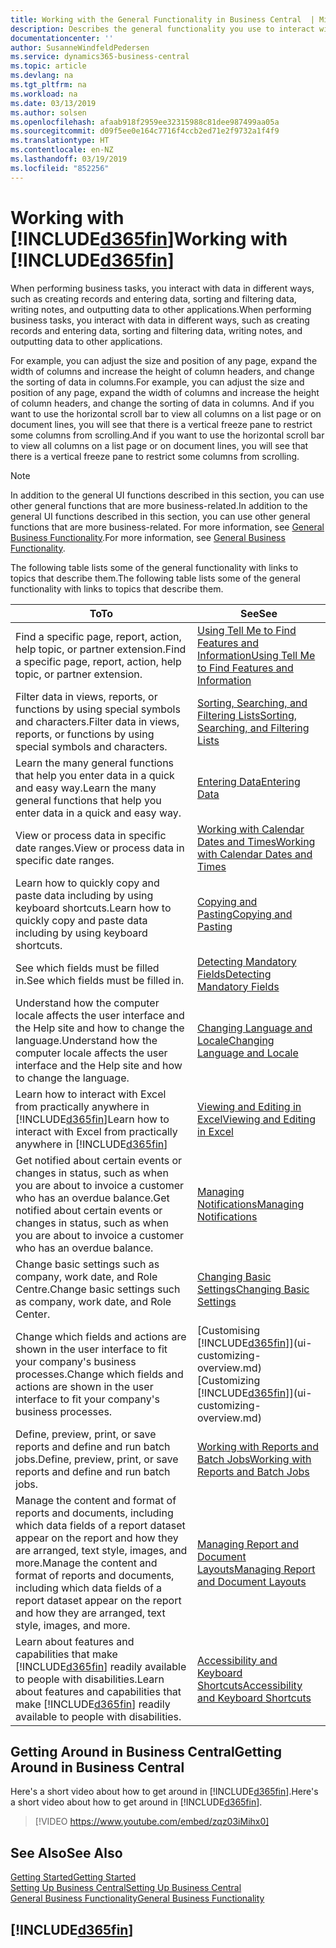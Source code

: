 ```yaml
---
title: Working with the General Functionality in Business Central  | Microsoft Docs
description: Describes the general functionality you use to interact with data in Business Central, such as entering values, sorting data, and changing views.
documentationcenter: ''
author: SusanneWindfeldPedersen
ms.service: dynamics365-business-central
ms.topic: article
ms.devlang: na
ms.tgt_pltfrm: na
ms.workload: na
ms.date: 03/13/2019
ms.author: solsen
ms.openlocfilehash: afaab918f2959ee32315988c81dee987499aa05a
ms.sourcegitcommit: d09f5ee0e164c7716f4ccb2ed71e2f9732a1f4f9
ms.translationtype: HT
ms.contentlocale: en-NZ
ms.lasthandoff: 03/19/2019
ms.locfileid: "852256"
---
```

# <a name="working-with-included365finincludesd365finmdmd"></a><span data-ttu-id="9cb5c-103">Working with [!INCLUDE[d365fin](includes/d365fin_md.md)]</span><span class="sxs-lookup"><span data-stu-id="9cb5c-103">Working with [!INCLUDE[d365fin](includes/d365fin_md.md)]</span></span>
<span data-ttu-id="9cb5c-104">When performing business tasks, you interact with data in different ways, such as creating records and entering data, sorting and filtering data, writing notes, and outputting data to other applications.</span><span class="sxs-lookup"><span data-stu-id="9cb5c-104">When performing business tasks, you interact with data in different ways, such as creating records and entering data, sorting and filtering data, writing notes, and outputting data to other applications.</span></span>

<span data-ttu-id="9cb5c-105">For example, you can adjust the size and position of any page, expand the width of columns and increase the height of column headers, and change the sorting of data in columns.</span><span class="sxs-lookup"><span data-stu-id="9cb5c-105">For example, you can adjust the size and position of any page, expand the width of columns and increase the height of column headers, and change the sorting of data in columns.</span></span> <span data-ttu-id="9cb5c-106">And if you want to use the horizontal scroll bar to view all columns on a list page or on document lines, you will see that there is a vertical freeze pane to restrict some columns from scrolling.</span><span class="sxs-lookup"><span data-stu-id="9cb5c-106">And if you want to use the horizontal scroll bar to view all columns on a list page or on document lines, you will see that there is a vertical freeze pane to restrict some columns from scrolling.</span></span>

> [!NOTE]
> <span data-ttu-id="9cb5c-107">In addition to the general UI functions described in this section, you can use other general functions that are more business-related.</span><span class="sxs-lookup"><span data-stu-id="9cb5c-107">In addition to the general UI functions described in this section, you can use other general functions that are more business-related.</span></span> <span data-ttu-id="9cb5c-108">For more information, see [General Business Functionality](ui-across-business-areas.md).</span><span class="sxs-lookup"><span data-stu-id="9cb5c-108">For more information, see [General Business Functionality](ui-across-business-areas.md).</span></span>

<span data-ttu-id="9cb5c-109">The following table lists some of the general functionality with links to topics that describe them.</span><span class="sxs-lookup"><span data-stu-id="9cb5c-109">The following table lists some of the general functionality with links to topics that describe them.</span></span>

| <span data-ttu-id="9cb5c-110">To</span><span class="sxs-lookup"><span data-stu-id="9cb5c-110">To</span></span> | <span data-ttu-id="9cb5c-111">See</span><span class="sxs-lookup"><span data-stu-id="9cb5c-111">See</span></span> |
| --- | --- |
| <span data-ttu-id="9cb5c-112">Find a specific page, report, action, help topic, or partner extension.</span><span class="sxs-lookup"><span data-stu-id="9cb5c-112">Find a specific page, report, action, help topic, or partner extension.</span></span> |[<span data-ttu-id="9cb5c-113">Using Tell Me to Find Features and Information</span><span class="sxs-lookup"><span data-stu-id="9cb5c-113">Using Tell Me to Find Features and Information</span></span>](ui-search.md) |
| <span data-ttu-id="9cb5c-114">Filter data in views, reports, or functions by using special symbols and characters.</span><span class="sxs-lookup"><span data-stu-id="9cb5c-114">Filter data in views, reports, or functions by using special symbols and characters.</span></span> |[<span data-ttu-id="9cb5c-115">Sorting, Searching, and Filtering Lists</span><span class="sxs-lookup"><span data-stu-id="9cb5c-115">Sorting, Searching, and Filtering Lists</span></span>](ui-enter-criteria-filters.md) |
|<span data-ttu-id="9cb5c-116">Learn the many general functions that help you enter data in a quick and easy way.</span><span class="sxs-lookup"><span data-stu-id="9cb5c-116">Learn the many general functions that help you enter data in a quick and easy way.</span></span>|[<span data-ttu-id="9cb5c-117">Entering Data</span><span class="sxs-lookup"><span data-stu-id="9cb5c-117">Entering Data</span></span>](ui-enter-data.md)|
| <span data-ttu-id="9cb5c-118">View or process data in specific date ranges.</span><span class="sxs-lookup"><span data-stu-id="9cb5c-118">View or process data in specific date ranges.</span></span> |[<span data-ttu-id="9cb5c-119">Working with Calendar Dates and Times</span><span class="sxs-lookup"><span data-stu-id="9cb5c-119">Working with Calendar Dates and Times</span></span>](ui-enter-date-ranges.md) |
|<span data-ttu-id="9cb5c-120">Learn how to quickly copy and paste data including by using keyboard shortcuts.</span><span class="sxs-lookup"><span data-stu-id="9cb5c-120">Learn how to quickly copy and paste data including by using keyboard shortcuts.</span></span>|[<span data-ttu-id="9cb5c-121">Copying and Pasting</span><span class="sxs-lookup"><span data-stu-id="9cb5c-121">Copying and Pasting</span></span>](ui-copy-paste.md)|
| <span data-ttu-id="9cb5c-122">See which fields must be filled in.</span><span class="sxs-lookup"><span data-stu-id="9cb5c-122">See which fields must be filled in.</span></span> |[<span data-ttu-id="9cb5c-123">Detecting Mandatory Fields</span><span class="sxs-lookup"><span data-stu-id="9cb5c-123">Detecting Mandatory Fields</span></span>](ui-mandatory-fields.md) |
|<span data-ttu-id="9cb5c-124">Understand how the computer locale affects the user interface and the Help site and how to change the language.</span><span class="sxs-lookup"><span data-stu-id="9cb5c-124">Understand how the computer locale affects the user interface and the Help site and how to change the language.</span></span>|[<span data-ttu-id="9cb5c-125">Changing Language and Locale</span><span class="sxs-lookup"><span data-stu-id="9cb5c-125">Changing Language and Locale</span></span>](about-locale-language.md)|
|<span data-ttu-id="9cb5c-126">Learn how to interact with Excel from practically anywhere in [!INCLUDE[d365fin](includes/d365fin_md.md)]</span><span class="sxs-lookup"><span data-stu-id="9cb5c-126">Learn how to interact with Excel from practically anywhere in [!INCLUDE[d365fin](includes/d365fin_md.md)]</span></span>|[<span data-ttu-id="9cb5c-127">Viewing and Editing in Excel</span><span class="sxs-lookup"><span data-stu-id="9cb5c-127">Viewing and Editing in Excel</span></span>](across-work-with-excel.md)|
|<span data-ttu-id="9cb5c-128">Get notified about certain events or changes in status, such as when you are about to invoice a customer who has an overdue balance.</span><span class="sxs-lookup"><span data-stu-id="9cb5c-128">Get notified about certain events or changes in status, such as when you are about to invoice a customer who has an overdue balance.</span></span>|[<span data-ttu-id="9cb5c-129">Managing Notifications</span><span class="sxs-lookup"><span data-stu-id="9cb5c-129">Managing Notifications</span></span>](ui-smart-notifications.md)|
| <span data-ttu-id="9cb5c-130">Change basic settings such as company, work date, and Role Centre.</span><span class="sxs-lookup"><span data-stu-id="9cb5c-130">Change basic settings such as company, work date, and Role Center.</span></span> |[<span data-ttu-id="9cb5c-131">Changing Basic Settings</span><span class="sxs-lookup"><span data-stu-id="9cb5c-131">Changing Basic Settings</span></span>](ui-change-basic-settings.md) |
| <span data-ttu-id="9cb5c-132">Change which fields and actions are shown in the user interface to fit your company's business processes.</span><span class="sxs-lookup"><span data-stu-id="9cb5c-132">Change which fields and actions are shown in the user interface to fit your company's business processes.</span></span> |<span data-ttu-id="9cb5c-133">[Customising [!INCLUDE[d365fin](includes/d365fin_md.md)]](ui-customizing-overview.md)</span><span class="sxs-lookup"><span data-stu-id="9cb5c-133">[Customizing [!INCLUDE[d365fin](includes/d365fin_md.md)]](ui-customizing-overview.md)</span></span> |
|<span data-ttu-id="9cb5c-134">Define, preview, print, or save reports and define and run batch jobs.</span><span class="sxs-lookup"><span data-stu-id="9cb5c-134">Define, preview, print, or save reports and define and run batch jobs.</span></span>|[<span data-ttu-id="9cb5c-135">Working with Reports and Batch Jobs</span><span class="sxs-lookup"><span data-stu-id="9cb5c-135">Working with Reports and Batch Jobs</span></span>](ui-work-report.md)|
| <span data-ttu-id="9cb5c-136">Manage the content and format of reports and documents, including which data fields of a report dataset appear on the report and how they are arranged, text style, images, and more.</span><span class="sxs-lookup"><span data-stu-id="9cb5c-136">Manage the content and format of reports and documents, including which data fields of a report dataset appear on the report and how they are arranged, text style, images, and more.</span></span>|[<span data-ttu-id="9cb5c-137">Managing Report and Document Layouts</span><span class="sxs-lookup"><span data-stu-id="9cb5c-137">Managing Report and Document Layouts</span></span>](ui-manage-report-layouts.md) |
|<span data-ttu-id="9cb5c-138">Learn about features and capabilities that make [!INCLUDE[d365fin](includes/d365fin_md.md)] readily available to people with disabilities.</span><span class="sxs-lookup"><span data-stu-id="9cb5c-138">Learn about features and capabilities that make [!INCLUDE[d365fin](includes/d365fin_md.md)] readily available to people with disabilities.</span></span>|[<span data-ttu-id="9cb5c-139">Accessibility and Keyboard Shortcuts</span><span class="sxs-lookup"><span data-stu-id="9cb5c-139">Accessibility and Keyboard Shortcuts</span></span>](ui-accessibility.md)|

## <a name="getting-around-in-business-central"></a><span data-ttu-id="9cb5c-140">Getting Around in Business Central</span><span class="sxs-lookup"><span data-stu-id="9cb5c-140">Getting Around in Business Central</span></span>
<span data-ttu-id="9cb5c-141">Here's a short video about how to get around in [!INCLUDE[d365fin](includes/d365fin_md.md)].</span><span class="sxs-lookup"><span data-stu-id="9cb5c-141">Here's a short video about how to get around in [!INCLUDE[d365fin](includes/d365fin_md.md)].</span></span>

> [!VIDEO https://www.youtube.com/embed/zqz03iMihx0]

## <a name="see-also"></a><span data-ttu-id="9cb5c-142">See Also</span><span class="sxs-lookup"><span data-stu-id="9cb5c-142">See Also</span></span>
[<span data-ttu-id="9cb5c-143">Getting Started</span><span class="sxs-lookup"><span data-stu-id="9cb5c-143">Getting Started</span></span>](product-get-started.md)  
[<span data-ttu-id="9cb5c-144">Setting Up Business Central</span><span class="sxs-lookup"><span data-stu-id="9cb5c-144">Setting Up Business Central</span></span>](setup.md)  
[<span data-ttu-id="9cb5c-145">General Business Functionality</span><span class="sxs-lookup"><span data-stu-id="9cb5c-145">General Business Functionality</span></span>](ui-across-business-areas.md)  

## [!INCLUDE[d365fin](includes/free_trial_md.md)]  
